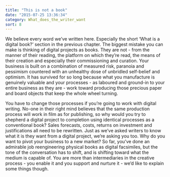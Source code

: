 ```yaml
---
title: "This is not a book"
date: "2015-07-25 13:36:34"
category: What_does_the_writer_want
sort: 8
---
```


We believe every word we’ve written here. Especially the short ‘What is
a digital book?’ section in the previous chapter. The biggest mistake
you can make is thinking of digital projects as books. They are not -
from the manner of their reading, the platform on which they’re read,
the means of their creation and especially their commissioning and
curation. Your business is built on a combination of measured risk,
paranoia and pessimism countered with an unhealthy dose of unbridled
self-belief and optimism. It has survived for so long because what you
manufacture is genuinely valuable and your processes - as laboured and
ground-in to your entire business as they are - work toward producing
those precious paper and board objects that keep the whole wheel
turning.

You have to change those processes if you’re going to work with digital
writing. No-one in their right mind believes that the same production
process will work in film as for publishing, so why would you try to
shepherd a digital project to completion using identical processes as a
conventional book? Sales forecasts, costs, returns on investment and
justifications all need to be rewritten. Just as we’ve asked writers to
know what it is they want from a digital project, we’re asking you too.
Why do you want to pivot your business to a new market? So far, you’ve
done an admirable job reengineering physical books as digital
facsimiles, but the tone of the conversation has to shift, and is
shifting toward what the medium is capable of. You are more than
intermediaries in the creative process - you enable it and you support
and nurture it - we’d like to explain some things though.
